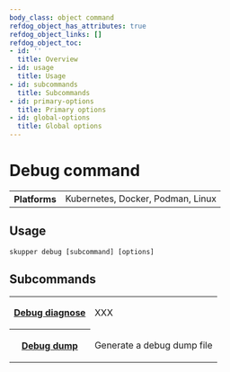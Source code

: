 ```yaml
---
body_class: object command
refdog_object_has_attributes: true
refdog_object_links: []
refdog_object_toc:
- id: ''
  title: Overview
- id: usage
  title: Usage
- id: subcommands
  title: Subcommands
- id: primary-options
  title: Primary options
- id: global-options
  title: Global options
---
```


# Debug command

<section>

<table class="fields"><tr><th>Platforms</th><td>Kubernetes, Docker, Podman, Linux</td></table>

</section>

<section>

## Usage

~~~ shell
skupper debug [subcommand] [options]
~~~

</section>

<section>

## Subcommands

<table class="objects">
<tr><th><a href="diagnose.html">Debug diagnose</a></th><td><p>XXX</p>
</td></tr>
<tr><th><a href="dump.html">Debug dump</a></th><td><p>Generate a debug dump file</p>
</td></tr>
</table>

</section>
